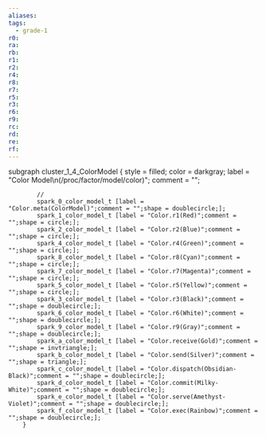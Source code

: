 ```yaml
---
aliases:
tags:
  - grade-1
r0:
ra:
rb:
r1:
r2:
r4:
r8:
r7:
r5:
r3:
r6:
r9:
rc:
rd:
re:
rf:
---
```


subgraph cluster_1_4_ColorModel {
            style = filled;
            color = darkgray;
            label = "Color Model\n(/proc/factor/model/color)";
            comment = "";

            //
            spark_0_color_model_t [label = "Color.meta(ColorModel)";comment = "";shape = doublecircle;];
            spark_1_color_model_t [label = "Color.r1(Red)";comment = "";shape = circle;];
            spark_2_color_model_t [label = "Color.r2(Blue)";comment = "";shape = circle;];
            spark_4_color_model_t [label = "Color.r4(Green)";comment = "";shape = circle;];
            spark_8_color_model_t [label = "Color.r8(Cyan)";comment = "";shape = circle;];
            spark_7_color_model_t [label = "Color.r7(Magenta)";comment = "";shape = circle;];
            spark_5_color_model_t [label = "Color.r5(Yellow)";comment = "";shape = circle;];
            spark_3_color_model_t [label = "Color.r3(Black)";comment = "";shape = doublecircle;];
            spark_6_color_model_t [label = "Color.r6(White)";comment = "";shape = doublecircle;];
            spark_9_color_model_t [label = "Color.r9(Gray)";comment = "";shape = doublecircle;];
            spark_a_color_model_t [label = "Color.receive(Gold)";comment = "";shape = invtriangle;];
            spark_b_color_model_t [label = "Color.send(Silver)";comment = "";shape = triangle;];
            spark_c_color_model_t [label = "Color.dispatch(Obsidian-Black)";comment = "";shape = doublecircle;];
            spark_d_color_model_t [label = "Color.commit(Milky-White)";comment = "";shape = doublecircle;];
            spark_e_color_model_t [label = "Color.serve(Amethyst-Violet)";comment = "";shape = doublecircle;];
            spark_f_color_model_t [label = "Color.exec(Rainbow)";comment = "";shape = doublecircle;];
        }
